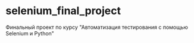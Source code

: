 # selenium_final_project
Финальный проект по курсу "Автоматизация тестирования с помощью Selenium и Python"
